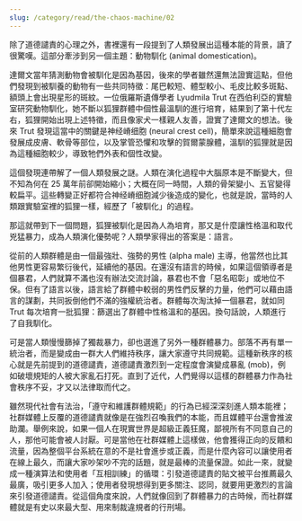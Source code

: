 ```yaml
---
slug: /category/read/the-chaos-machine/02
---
```


除了道德譴責的心理之外，書裡還有一段提到了人類發展出這種本能的背景，讀了很驚嘆。這部分牽涉到另一個主題：動物馴化 (animal domestication)。

達爾文當年猜測動物會被馴化是因為基因，後來的學者雖然還無法證實這點，但他們發現到被馴養的動物有一些共同特徵：尾巴較短、體型較小、毛皮比較多斑點、額頭上會出現星形的斑紋。一位俄羅斯遺傳學者 Lyudmila Trut 在西伯利亞的實驗室研究動物馴化，她不斷以狐狸群體中個性最溫馴的進行培育，結果到了第十代左右，狐狸開始出現上述特徵，而且像家犬一樣親人友善，證實了達爾文的想法。後來 Trut 發現這當中的關鍵是神经嵴细胞 (neural crest cell)，簡單來說這種細胞會發展成皮膚、軟骨等部位，以及掌管恐懼和攻擊的賀爾蒙腺體，溫馴的狐狸就是因為這種細胞較少，導致牠們外表和個性改變。

這個發現連帶解了一個人類發展之謎。人類在演化過程中大腦原本是不斷變大，但不知為何在 25 萬年前卻開始縮小；大概在同一時間，人類的骨架變小、五官變得較扁平。這些轉變正好都符合神经嵴细胞減少後造成的變化，也就是說，當時的人類跟實驗室裡的狐狸一樣，經歷了「被馴化」的過程。

那這就帶到下一個問題，狐狸被馴化是因為人為培育，那又是什麼讓性格溫和取代兇猛暴力，成為人類演化優勢呢？人類學家得出的答案是：語言。

從前的人類群體是由一個最強壯、強勢的男性 (alpha male) 主導，他當然也比其他男性更容易繁衍後代，延續他的基因。在還沒有語言的時候，如果這個領導者是個暴君，人們就算不滿也沒有辦法交流討論，暴君也不會「惡名昭彰」或地位不保。但有了語言以後，語言給了群體中較弱的男性們反擊的力量，他們可以藉由語言的謀劃，共同扳倒他們不滿的強權統治者。群體每次淘汰掉一個暴君，就如同 Trut 每次培育一批狐狸：篩選出了群體中性格溫和的基因。換句話說，人類進行了自我馴化。

可是當人類慢慢篩掉了獨裁暴力，卻也選進了另外一種群體暴力。部落不再有單一統治者，而是變成由一群大人們維持秩序，讓大家遵守共同規範。這種新秩序的核心就是先前提到的道德譴責，道德譴責激烈到一定程度會演變成暴亂 (mob)，例如破壞規矩的人被大家亂石打死。直到了近代，人們覺得以這樣的群體暴力作為社會秩序不妥，才又以法律取而代之。

雖然現代社會有法治，「遵守和維護群體規範」的行為已經深深刻進人類本能裡；社群媒體上反覆的道德譴責就像是在強烈召喚我們的本能，而且媒體平台還會推波助瀾。舉例來說，如果一個人在現實世界是超級正義狂魔，鄙視所有不同意自己的人，那他可能會被人討厭。可是當他在社群媒體上這樣做，他會獲得正向的反饋和流量，因為整個平台系統在意的不是社會進步或正義，而是什麼內容可以讓使用者在線上最久，而讓大家吵架吵不完的話題，就是最棒的流量保證。如此一來，就變成一種演算法和使用者「互相訓練」的循環：引發道德譴責的貼文被平台推薦最久最廣，吸引更多人加入；使用者發現想得到更多關注、認同，就要用更激烈的言論來引發道德譴責。從這個角度來說，人們就像回到了群體暴力的古時候，而社群媒體就是有史以來最大型、用來制裁違規者的行刑場。